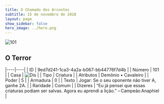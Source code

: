```yaml
---
title: O Chamado dos Arcontes
subtitle: 15 de novembro de 2018
layout: page
show_sidebar: false
hero_image: ../hero.png
---
```


![101](https://cdn.keyforgegame.com/media/card_front/pt/341_101_9W755VJWMG92_pt.png)

## O Terror

|----|----|
| ID | 9ed7d241-1ca3-4a2a-b067-bb44776f7d4b |
| Número | 101 |
| Casa | ![Dis](https://archonarcana.com/images/thumb/e/e8/Dis.png/22px-Dis.png "Dis") |
| Tipo | Criatura |
| Atributos | Demônio • Cavaleiro |
| Poder | 5 |
| Armadura | 0 |
| Texto | Jogar: Se o seu oponente não tiver A, ganhe 2A. |
| Raridade | Comum |
| Dizeres | “Eu já pensei que essas criaturas podiam ser salvas. Agora eu aprendi a lição.” – Campeão Anaphiel |
